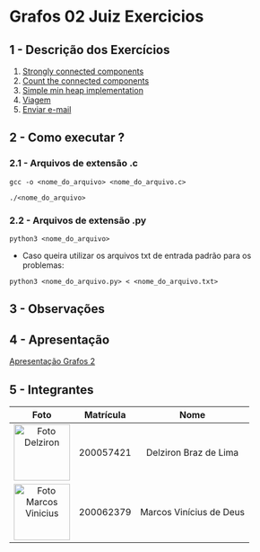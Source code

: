 # Grafos 02 Juiz Exercicios

## 1 - Descrição dos Exercícios

1. [Strongly connected components](https://www.codewars.com/kata/5f74a3b1acfbb20033e5b7d9)
2. [Count the connected components](https://www.codewars.com/kata/55eaf138c1f4e9eef1000047)
3. [Simple min heap implementation](https://www.codewars.com/kata/53a71e153d87ddcb34000d20)
4. [Viagem](https://www.spoj.com/problems/TRVCOST/)
5. [Enviar e-mail](https://onlinejudge.org/index.php?option=com_onlinejudge&Itemid=8&category=24&page=show_problem&problem=1927)


## 2 - Como executar ?

### 2.1 - Arquivos de extensão .c
```
gcc -o <nome_do_arquivo> <nome_do_arquivo.c>
```

```
./<nome_do_arquivo>
```

### 2.2 - Arquivos de extensão .py
```
python3 <nome_do_arquivo>
```

- Caso queira utilizar os arquivos txt de entrada padrão para os problemas:

```
python3 <nome_do_arquivo.py> < <nome_do_arquivo.txt>
```

## 3 - Observações

## 4 - Apresentação
[Apresentação Grafos 2](https://youtu.be/o5P2srFX84U)

## 5 - Integrantes

|                                                  **Foto**                                                   | **Matrícula** |        **Nome**         |
| :---------------------------------------------------------------------------------------------------------: | :-----------: | :---------------------: |
|     <img src="https://avatars.githubusercontent.com/DelzironBraz" width="100px;" alt="Foto Delziron"/>      |   200057421   |  Delziron Braz de Lima  |
| <img src="https://avatars.githubusercontent.com/u/87666623?v=4" width="100px;" alt="Foto Marcos Vinicius"/> |   200062379   | Marcos Vinícius de Deus |
